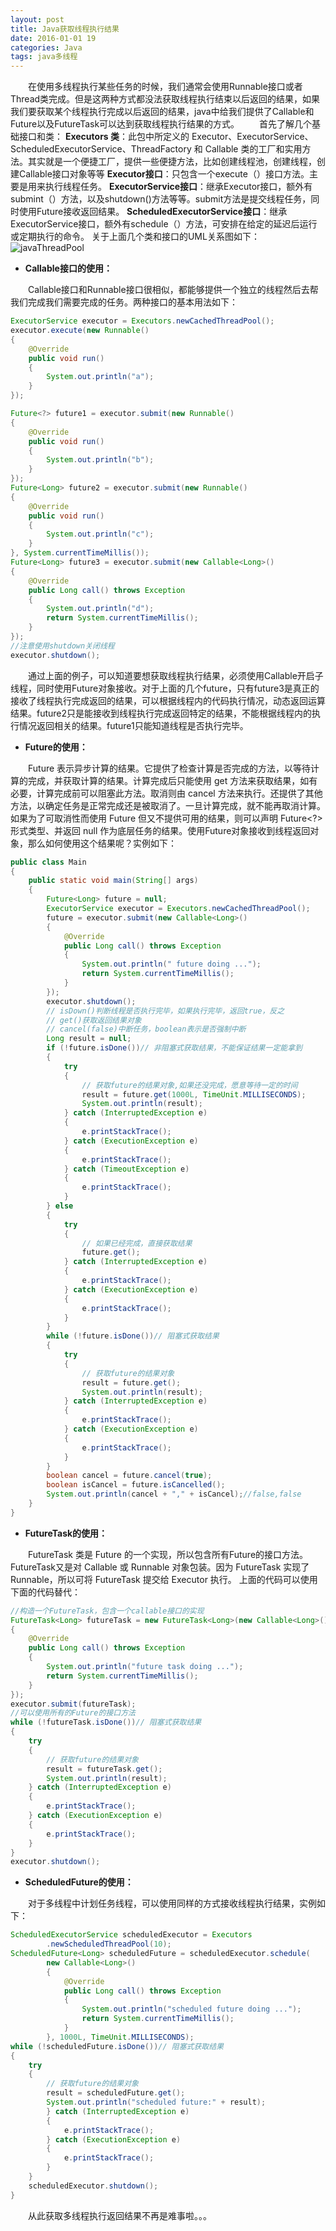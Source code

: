 ```yaml
---
layout: post
title: Java获取线程执行结果
date: 2016-01-01 19
categories: Java
tags: java多线程
---
```

　　在使用多线程执行某些任务的时候，我们通常会使用Runnable接口或者Thread类完成。但是这两种方式都没法获取线程执行结束以后返回的结果，如果我们要获取某个线程执行完成以后返回的结果，java中给我们提供了Callable和Future以及FutureTask可以达到获取线程执行结果的方式。
　　首先了解几个基础接口和类：
**Executors 类**：此包中所定义的 Executor、ExecutorService、ScheduledExecutorService、ThreadFactory 和 Callable 类的工厂和实用方法。其实就是一个便捷工厂，提供一些便捷方法，比如创建线程池，创建线程，创建Callable接口对象等等
**Executor接口**：只包含一个execute（）接口方法。主要是用来执行线程任务。
**ExecutorService接口**：继承Executor接口，额外有submint（）方法，以及shutdown()方法等等。submit方法是提交线程任务，同时使用Future接收返回结果。
**ScheduledExecutorService接口**：继承ExecutorService接口，额外有schedule（）方法，可安排在给定的延迟后运行或定期执行的命令。 
关于上面几个类和接口的UML关系图如下：
![javaThreadPool](/assets/yoting/post/java/javaThreadPool.jpg)

- **Callable接口的使用：**

　　Callable接口和Runnable接口很相似，都能够提供一个独立的线程然后去帮我们完成我们需要完成的任务。两种接口的基本用法如下：

```java
ExecutorService executor = Executors.newCachedThreadPool();
executor.execute(new Runnable()
{
    @Override
    public void run()
    {
        System.out.println("a");
    }
}); 

Future<?> future1 = executor.submit(new Runnable()
{
    @Override
    public void run()
    {
        System.out.println("b");
    }
});
Future<Long> future2 = executor.submit(new Runnable()
{
    @Override
    public void run()
    {
        System.out.println("c");
    }
}, System.currentTimeMillis());
Future<Long> future3 = executor.submit(new Callable<Long>()
{
    @Override
    public Long call() throws Exception
    {
        System.out.println("d");
        return System.currentTimeMillis();
    }
}); 
//注意使用shutdown关闭线程
executor.shutdown();  
```

　　通过上面的例子，可以知道要想获取线程执行结果，必须使用Callable开启子线程，同时使用Future对象接收。对于上面的几个future，只有future3是真正的接收了线程执行完成返回的结果，可以根据线程内的代码执行情况，动态返回运算结果。future2只是能接收到线程执行完成返回特定的结果，不能根据线程内的执行情况返回相关的结果。future1只能知道线程是否执行完毕。

- **Future的使用：**

　　Future 表示异步计算的结果。它提供了检查计算是否完成的方法，以等待计算的完成，并获取计算的结果。计算完成后只能使用 get 方法来获取结果，如有必要，计算完成前可以阻塞此方法。取消则由 cancel 方法来执行。还提供了其他方法，以确定任务是正常完成还是被取消了。一旦计算完成，就不能再取消计算。如果为了可取消性而使用 Future 但又不提供可用的结果，则可以声明 Future<?> 形式类型、并返回 null 作为底层任务的结果。使用Future对象接收到线程返回对象，那么如何使用这个结果呢？实例如下：

```java
public class Main
{
    public static void main(String[] args)
    {
        Future<Long> future = null;
        ExecutorService executor = Executors.newCachedThreadPool();
        future = executor.submit(new Callable<Long>()
        {
            @Override
            public Long call() throws Exception
            {
                System.out.println(" future doing ...");
                return System.currentTimeMillis();
            }
        });
        executor.shutdown();
        // isDown()判断线程是否执行完毕，如果执行完毕，返回true，反之
        // get()获取返回结果对象
        // cancel(false)中断任务，boolean表示是否强制中断
        Long result = null;
        if (!future.isDone())// 非阻塞式获取结果，不能保证结果一定能拿到
        {
            try
            {
                // 获取future的结果对象,如果还没完成，愿意等待一定的时间
                result = future.get(1000L, TimeUnit.MILLISECONDS);
                System.out.println(result);
            } catch (InterruptedException e)
            {
                e.printStackTrace();
            } catch (ExecutionException e)
            {
                e.printStackTrace();
            } catch (TimeoutException e)
            {
                e.printStackTrace();
            }
        } else
        {
            try
            {
                // 如果已经完成，直接获取结果
                future.get();
            } catch (InterruptedException e)
            {
                e.printStackTrace();
            } catch (ExecutionException e)
            {
                e.printStackTrace();
            }
        }
        while (!future.isDone())// 阻塞式获取结果
        {
            try
            {
                // 获取future的结果对象
                result = future.get();
                System.out.println(result);
            } catch (InterruptedException e)
            {
                e.printStackTrace();
            } catch (ExecutionException e)
            {
                e.printStackTrace();
            }
        }
        boolean cancel = future.cancel(true);
        boolean isCancel = future.isCancelled();
        System.out.println(cancel + "," + isCancel);//false,false
    }
} 
```

- **FutureTask的使用：**

　　FutureTask 类是 Future 的一个实现，所以包含所有Future的接口方法。FutureTask又是对 Callable 或 Runnable 对象包装。因为 FutureTask 实现了 Runnable，所以可将 FutureTask 提交给 Executor 执行。 上面的代码可以使用下面的代码替代：

```java
//构造一个FutureTask，包含一个callable接口的实现
FutureTask<Long> futureTask = new FutureTask<Long>(new Callable<Long>()
{
    @Override
    public Long call() throws Exception
    {
        System.out.println("future task doing ...");
        return System.currentTimeMillis();
    }
});
executor.submit(futureTask);
//可以使用所有的Future的接口方法
while (!futureTask.isDone())// 阻塞式获取结果
{
    try
    {
        // 获取future的结果对象
        result = futureTask.get();
        System.out.println(result);
    } catch (InterruptedException e)
    {
        e.printStackTrace();
    } catch (ExecutionException e)
    {
        e.printStackTrace();
    }
}
executor.shutdown();  
```

- **ScheduledFuture的使用：**

　　对于多线程中计划任务线程，可以使用同样的方式接收线程执行结果，实例如下：

```java
ScheduledExecutorService scheduledExecutor = Executors
        .newScheduledThreadPool(10);
ScheduledFuture<Long> scheduledFuture = scheduledExecutor.schedule(
        new Callable<Long>()
        {
            @Override
            public Long call() throws Exception
            {
                System.out.println("scheduled future doing ...");
                return System.currentTimeMillis();
            }
        }, 1000L, TimeUnit.MILLISECONDS);
while (!scheduledFuture.isDone())// 阻塞式获取结果
{
    try
    {
        // 获取future的结果对象
        result = scheduledFuture.get();
        System.out.println("scheduled future:" + result);
        } catch (InterruptedException e)
        {
            e.printStackTrace();
        } catch (ExecutionException e)
        {
            e.printStackTrace();
        }
    }
    scheduledExecutor.shutdown();
}  
```

　　从此获取多线程执行返回结果不再是难事啦。。。

